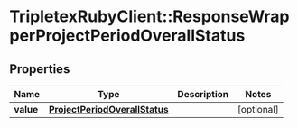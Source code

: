 # TripletexRubyClient::ResponseWrapperProjectPeriodOverallStatus

## Properties
Name | Type | Description | Notes
------------ | ------------- | ------------- | -------------
**value** | [**ProjectPeriodOverallStatus**](ProjectPeriodOverallStatus.md) |  | [optional] 


